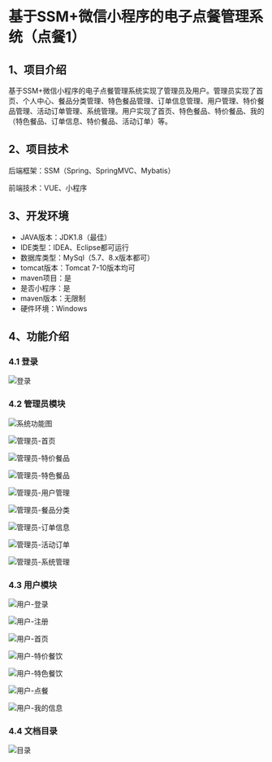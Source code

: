 # 基于SSM+微信小程序的电子点餐管理系统（点餐1）



## 1、项目介绍

基于SSM+微信小程序的电子点餐管理系统实现了管理员及用户。管理员实现了首页、个人中心、餐品分类管理、特色餐品管理、订单信息管理、用户管理、特价餐品管理、活动订单管理、系统管理。用户实现了首页、特色餐品、特价餐品、我的（特色餐品、订单信息、特价餐品、活动订单）等。

## 2、项目技术

后端框架：SSM（Spring、SpringMVC、Mybatis）

前端技术：VUE、小程序

## 3、开发环境

- JAVA版本：JDK1.8（最佳）
- IDE类型：IDEA、Eclipse都可运行
- 数据库类型：MySql（5.7、8.x版本都可） 
- tomcat版本：Tomcat 7-10版本均可
- maven项目：是
- 是否小程序：是
- maven版本：无限制
- 硬件环境：Windows


## 4、功能介绍

### 4.1 登录

![登录](https://www.codemarket.fun/202407082003689.png)

### 4.2 管理员模块

![系统功能图](https://www.codemarket.fun/202407082005398.png)

![管理员-首页](https://www.codemarket.fun/202407082004897.png)

![管理员-特价餐品](https://www.codemarket.fun/202407082004902.png)

![管理员-特色餐品](https://www.codemarket.fun/202407082004939.png)

![管理员-用户管理](https://www.codemarket.fun/202407082004948.png)

![管理员-餐品分类](https://www.codemarket.fun/202407082004975.png)

![管理员-订单信息](https://www.codemarket.fun/202407082004435.png)

![管理员-活动订单](https://www.codemarket.fun/202407082004519.png)

![管理员-系统管理](https://www.codemarket.fun/202407082004953.png)

### 4.3 用户模块

![用户-登录](https://www.codemarket.fun/202407082004271.png)

![用户-注册](https://www.codemarket.fun/202407082004604.png)

![用户-首页](https://www.codemarket.fun/202407082004290.png)

![用户-特价餐饮](https://www.codemarket.fun/202407082004269.png)

![用户-特色餐饮](https://www.codemarket.fun/202407082004379.png)

![用户-点餐](https://www.codemarket.fun/202407082004259.png)

![用户-我的信息](https://www.codemarket.fun/202407082004346.png)

### 4.4 文档目录

![目录](https://www.codemarket.fun/202407082004485.png)

